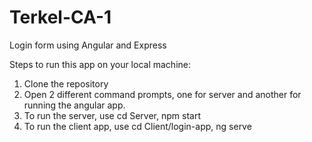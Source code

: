 # Terkel-CA-1
Login form using Angular and Express


Steps to run this app on your local machine:
1. Clone the repository
2. Open 2 different command prompts, one for server and another for running the angular app.
3. To run the server, use cd Server, npm start
4. To run the client app, use cd Client/login-app, ng serve
